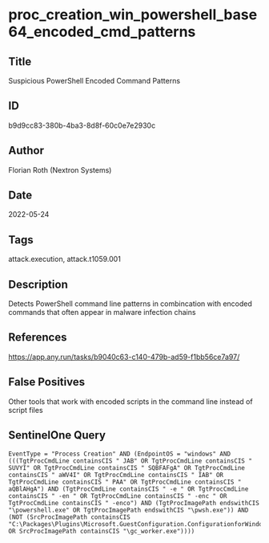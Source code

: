 # proc_creation_win_powershell_base64_encoded_cmd_patterns

## Title
Suspicious PowerShell Encoded Command Patterns

## ID
b9d9cc83-380b-4ba3-8d8f-60c0e7e2930c

## Author
Florian Roth (Nextron Systems)

## Date
2022-05-24

## Tags
attack.execution, attack.t1059.001

## Description
Detects PowerShell command line patterns in combincation with encoded commands that often appear in malware infection chains

## References
https://app.any.run/tasks/b9040c63-c140-479b-ad59-f1bb56ce7a97/

## False Positives
Other tools that work with encoded scripts in the command line instead of script files

## SentinelOne Query
```
EventType = "Process Creation" AND (EndpointOS = "windows" AND (((TgtProcCmdLine containsCIS " JAB" OR TgtProcCmdLine containsCIS " SUVYI" OR TgtProcCmdLine containsCIS " SQBFAFgA" OR TgtProcCmdLine containsCIS " aWV4I" OR TgtProcCmdLine containsCIS " IAB" OR TgtProcCmdLine containsCIS " PAA" OR TgtProcCmdLine containsCIS " aQBlAHgA") AND (TgtProcCmdLine containsCIS " -e " OR TgtProcCmdLine containsCIS " -en " OR TgtProcCmdLine containsCIS " -enc " OR TgtProcCmdLine containsCIS " -enco") AND (TgtProcImagePath endswithCIS "\powershell.exe" OR TgtProcImagePath endswithCIS "\pwsh.exe")) AND (NOT (SrcProcImagePath containsCIS "C:\Packages\Plugins\Microsoft.GuestConfiguration.ConfigurationforWindows\" OR SrcProcImagePath containsCIS "\gc_worker.exe"))))

```